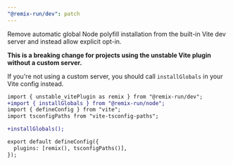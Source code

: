 ```yaml
---
"@remix-run/dev": patch
---
```


Remove automatic global Node polyfill installation from the built-in Vite dev server and instead allow explicit opt-in.

**This is a breaking change for projects using the unstable Vite plugin without a custom server.**

If you're not using a custom server, you should call `installGlobals` in your Vite config instead.

```diff
import { unstable_vitePlugin as remix } from "@remix-run/dev";
+import { installGlobals } from "@remix-run/node";
import { defineConfig } from "vite";
import tsconfigPaths from "vite-tsconfig-paths";

+installGlobals();

export default defineConfig({
  plugins: [remix(), tsconfigPaths()],
});
```
